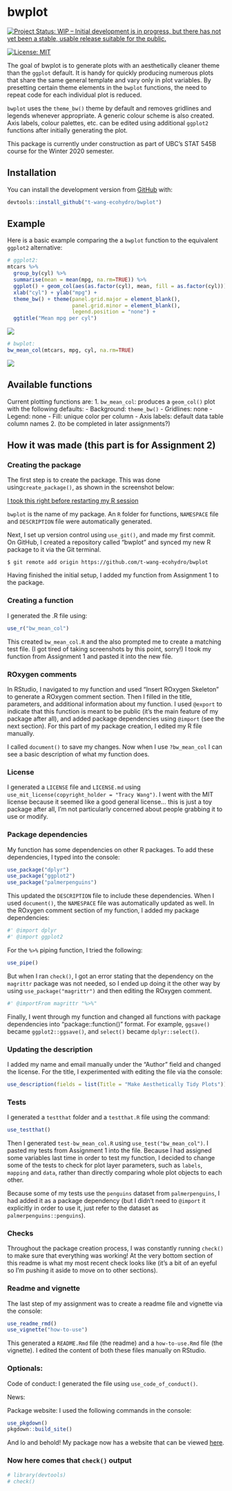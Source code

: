 
<!-- README.md is generated from README.Rmd. Please edit that file -->

# bwplot

<!-- badges: start -->

[![Project Status: WIP – Initial development is in progress, but there
has not yet been a stable, usable release suitable for the
public.](https://www.repostatus.org/badges/latest/wip.svg)](https://www.repostatus.org/#wip)

[![License:
MIT](https://img.shields.io/badge/License-MIT-yellow.svg)](https://opensource.org/licenses/MIT)
<!-- badges: end -->

The goal of bwplot is to generate plots with an aesthetically cleaner
theme than the `ggplot` default. It is handy for quickly producing
numerous plots that share the same general template and vary only in
plot variables. By presetting certain theme elements in the `bwplot`
functions, the need to repeat code for each individual plot is reduced.

`bwplot` uses the `theme_bw()` theme by default and removes gridlines
and legends whenever appropriate. A generic colour scheme is also
created. Axis labels, colour palettes, etc. can be edited using
additional `ggplot2` functions after initially generating the plot.

This package is currently under construction as part of UBC’s STAT 545B
course for the Winter 2020 semester.

## Installation

You can install the development version from
[GitHub](https://github.com/) with:

``` r
devtools::install_github("t-wang-ecohydro/bwplot")
```

## Example

Here is a basic example comparing the a `bwplot` function to the
equivalent `ggplot2` alternative:

``` r
# ggplot2:
mtcars %>%
  group_by(cyl) %>%
  summarise(mean = mean(mpg, na.rm=TRUE)) %>%
  ggplot() + geom_col(aes(as.factor(cyl), mean, fill = as.factor(cyl))) +
  xlab("cyl") + ylab("mpg") +
  theme_bw() + theme(panel.grid.major = element_blank(),
                     panel.grid.minor = element_blank(),
                     legend.position = "none") +
  ggtitle("Mean mpg per cyl")
```

![](README_files/figure-gfm/example-1.png)<!-- -->

``` r
# bwplot:
bw_mean_col(mtcars, mpg, cyl, na.rm=TRUE)
```

![](README_files/figure-gfm/example2-1.png)<!-- -->

## Available functions

Current plotting functions are: 1. `bw_mean_col`: produces a
`geom_col()` plot with the following defaults: - Background:
`theme_bw()` - Gridlines: none - Legend: none - Fill: unique color per
column - Axis labels: default data table column names 2. (to be
completed in later assignments?)

## How it was made (this part is for Assignment 2)

### Creating the package

The first step is to create the package. This was done
using`create_package()`, as shown in the screenshot below:

[I took this right before restarting my R
session](man/figures/A2_createpackage.png)

`bwplot` is the name of my package. An `R` folder for functions,
`NAMESPACE` file and `DESCRIPTION` file were automatically generated.

Next, I set up version control using `use_git()`, and made my first
commit. On GitHub, I created a repository called “bwplot” and synced my
new R package to it via the Git terminal.

``` git
$ git remote add origin https://github.com/t-wang-ecohydro/bwplot
```

Having finished the initial setup, I added my function from Assignment 1
to the package.

### Creating a function

I generated the .R file using:

``` r
use_r("bw_mean_col")
```

This created `bw_mean_col.R` and the also prompted me to create a
matching test file. (I got tired of taking screenshots by this point,
sorry\!) I took my function from Assignment 1 and pasted it into the new
file.

### ROxygen comments

In RStudio, I navigated to my function and used “Insert ROxygen
Skeleton” to generate a ROxygen comment section. Then I filled in the
title, parameters, and additional information about my function. I used
`@export` to indicate that this function is meant to be public (it’s the
main feature of my package after all), and added package dependencies
using `@import` (see the next section). For this part of my package
creation, I edited my R file manually.

I called `document()` to save my changes. Now when I use `?bw_mean_col`
I can see a basic description of what my function does.

### License

I generated a `LICENSE` file and `LICENSE.md` using
`use_mit_license(copyright_holder = "Tracy Wang")`. I went with the MIT
license because it seemed like a good general license… this is just a
toy package after all, I’m not particularly concerned about people
grabbing it to use or modify.

### Package dependencies

My function has some dependencies on other R packages. To add these
dependencies, I typed into the console:

``` r
use_package("dplyr")
use_package("ggplot2")
use_package("palmerpenguins")
```

This updated the `DESCRIPTION` file to include these dependencies. When
I used `document()`, the `NAMESPACE` file was automatically updated as
well. In the ROxygen comment section of my function, I added my package
dependencies:

``` r
#' @import dplyr
#' @import ggplot2
```

For the `%>%` piping function, I tried the following:

``` r
use_pipe()
```

But when I ran `check()`, I got an error stating that the dependency on
the `magrittr` package was not needed, so I ended up doing it the other
way by using `use_package("magrittr")` and then editing the ROxygen
comment.

``` r
#' @importFrom magrittr "%>%"
```

Finally, I went through my function and changed all functions with
package dependencies into “package::function()” format. For example,
`ggsave()` became `ggplot2::ggsave()`, and `select()` became
`dplyr::select()`.

### Updating the description

I added my name and email manually under the “Author” field and changed
the license. For the title, I experimented with editing the file via the
console:

``` r
use_description(fields = list(Title = "Make Aesthetically Tidy Plots"))
```

### Tests

I generated a `testthat` folder and a `testthat.R` file using the
command:

``` r
use_testthat()
```

Then I generated `test-bw_mean_col.R` using `use_test("bw_mean_col")`. I
pasted my tests from Assignment 1 into the file. Because I had assigned
some variables last time in order to test my function, I decided to
change some of the tests to check for plot layer parameters, such as
`labels`, `mapping` and `data`, rather than directly comparing whole
plot objects to each other.

Because some of my tests use the `penguins` dataset from
`palmerpenguins`, I had added it as a package dependency (but I didn’t
need to `@import` it explicitly in order to use it, just refer to the
dataset as `palmerpenguins::penguins`).

### Checks

Throughout the package creation process, I was constantly running
`check()` to make sure that everything was working\! At the very bottom
section of this readme is what my most recent check looks like (it’s a
bit of an eyeful so I’m pushing it aside to move on to other sections).

### Readme and vignette

The last step of my assignment was to create a readme file and vignette
via the console:

``` r
use_readme_rmd()
use_vignette("how-to-use")
```

This generated a `README.Rmd` file (the readme) and a `how-to-use.Rmd`
file (the vignette). I edited the content of both these files manually
on RStudio.

### Optionals:

Code of conduct: I generated the file using `use_code_of_conduct()`.

News:

Package website: I used the following commands in the console:

``` r
use_pkgdown()
pkgdown::build_site()
```

And lo and behold\! My package now has a website that can be viewed
[here](file:///C:/Users/Tracy/Documents/Uni/UBC%202020-2021/STAT%20545B/bwplot/docs/index.html).

### Now here comes that `check()` output

``` r
# library(devtools)
# check()
```
